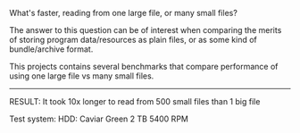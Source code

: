 What's faster, reading from one large file, or many small files?

The answer to this question can be of interest when comparing the merits of storing program data/resources as plain files, or as some kind of bundle/archive format. 

This projects contains several benchmarks that compare performance of using one large file vs many small files.

----

RESULT:
It took 10x longer to read from 500 small files than 1 big file

Test system:
HDD: Caviar Green 2 TB 5400 RPM
